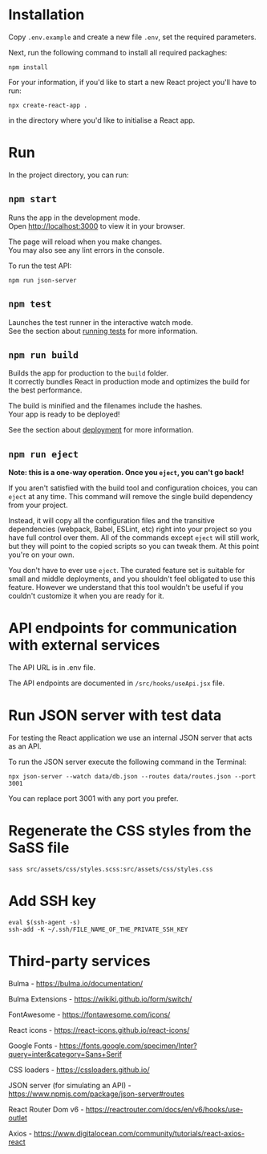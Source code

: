# Installation
Copy `.env.example` and create a new file `.env`, set the required parameters.

Next, run the following command to install all required packaghes:
```
npm install
```

For your information, if you'd like to start a new React project you'll have to
run:
```
npx create-react-app .
```

in the directory where you'd like to initialise a React app.



# Run

In the project directory, you can run:

## `npm start`

Runs the app in the development mode.\
Open [http://localhost:3000](http://localhost:3000) to view it in your browser.

The page will reload when you make changes.\
You may also see any lint errors in the console.

To run the test API:
```
npm run json-server
```

## `npm test`

Launches the test runner in the interactive watch mode.\
See the section about [running tests](https://facebook.github.io/create-react-app/docs/running-tests) for more information.

## `npm run build`

Builds the app for production to the `build` folder.\
It correctly bundles React in production mode and optimizes the build for the best performance.

The build is minified and the filenames include the hashes.\
Your app is ready to be deployed!

See the section about [deployment](https://facebook.github.io/create-react-app/docs/deployment) for more information.

## `npm run eject`

**Note: this is a one-way operation. Once you `eject`, you can't go back!**

If you aren't satisfied with the build tool and configuration choices, you can `eject` at any time. This command will remove the single build dependency from your project.

Instead, it will copy all the configuration files and the transitive dependencies (webpack, Babel, ESLint, etc) right into your project so you have full control over them. All of the commands except `eject` will still work, but they will point to the copied scripts so you can tweak them. At this point you're on your own.

You don't have to ever use `eject`. The curated feature set is suitable for small and middle deployments, and you shouldn't feel obligated to use this feature. However we understand that this tool wouldn't be useful if you couldn't customize it when you are ready for it.



# API endpoints for communication with external services
The API URL is in .env file.

The API endpoints are documented in `/src/hooks/useApi.jsx` file.



# Run JSON server with test data
For testing the React application we use an internal JSON server that acts as an API.

To run the JSON server execute the following command in the Terminal:
```
npx json-server --watch data/db.json --routes data/routes.json --port 3001
```

You can replace port 3001 with any port you prefer.



# Regenerate the CSS styles from the SaSS file
```
sass src/assets/css/styles.scss:src/assets/css/styles.css
```



# Add SSH key
```
eval $(ssh-agent -s)
ssh-add -K ~/.ssh/FILE_NAME_OF_THE_PRIVATE_SSH_KEY
```



# Third-party services
Bulma - https://bulma.io/documentation/

Bulma Extensions - https://wikiki.github.io/form/switch/

FontAwesome - https://fontawesome.com/icons/

React icons - https://react-icons.github.io/react-icons/

Google Fonts - https://fonts.google.com/specimen/Inter?query=inter&category=Sans+Serif

CSS loaders - https://cssloaders.github.io/

JSON server (for simulating an API) - https://www.npmjs.com/package/json-server#routes

React Router Dom v6 - https://reactrouter.com/docs/en/v6/hooks/use-outlet

Axios - https://www.digitalocean.com/community/tutorials/react-axios-react